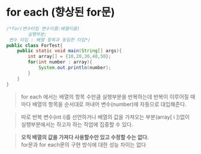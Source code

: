 # for each (향상된 for문)

```java
/*for(변수타입 변수이름:배열이름)
        실행부분;
 변수 타입 : 배열 항목과 동일한 타입*/
public class ForTest{
    public static void main(String[] args){
        int array[] = {10,20,30,40,50};
        for(int number : array){
            System.out.println(number);
        }
    }
}
```
> for each 에서는 배열의 항목 수만큼 실행부분을 반복하는데 반복이 이루어질 때마다 배열의 항목을 순서대로 꺼내어 변수(number)에 자동으로 대입해준다.

>따로 반복 변수(int i)를 선언하거나 배열의 값을 가져오는 부분(array[ i ])없이 실행부분에서는 하고자 하는 작업에 집중할 수 있다.

>**오직 배열의 값을 가져다 사용할수만 있고 수정할 수는 없다.** <br> for문과 for each문의 구현 방식에 대한 성능 차이는 없다 